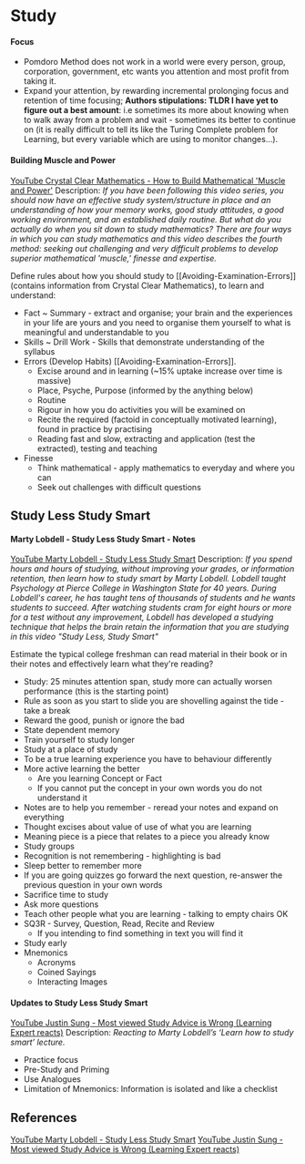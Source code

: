 # Study 


#### Focus 

- Pomdoro Method does not work in a world were every person, group, corporation, government, etc wants you attention and most profit from taking it.
- Expand your attention, by rewarding incremental prolonging focus and retention of time focusing; **Authors stipulations: TLDR I have yet to figure out a best amount**: i.e sometimes its more about knowing when to walk away from a problem and wait - sometimes its better to continue on (it is really difficult to tell its like the Turing Complete problem for Learning, but every variable which are using to monitor changes...). 

#### Building Muscle and Power

[YouTube Crystal Clear Mathematics - How to Build Mathematical 'Muscle and Power'](https://www.youtube.com/watch?v=yvEHcsfkDX4) Description: *If you have been following this video series, you should now have an effective study system/structure in place and an understanding of how your memory works, good study attitudes, a good working environment, and an established daily routine. But what do you actually do when you sit down to study mathematics? There are four ways in which you can study mathematics and this video describes the fourth method: seeking out challenging and very difficult problems to develop superior mathematical 'muscle,' finesse and expertise.*

Define rules about how you should study to [[Avoiding-Examination-Errors]] (contains information from Crystal Clear Mathematics), to learn and understand:
- Fact ~ Summary - extract and organise; your brain and the experiences in your life are yours and you need to organise them yourself to what is meaningful and understandable to you
- Skills ~ Drill Work - Skills that demonstrate understanding of the syllabus
- Errors (Develop Habits) [[Avoiding-Examination-Errors]].
	- Excise around and in learning (~15% uptake increase over time is massive) 
	- Place, Psyche, Purpose (informed by the anything below)
	- Routine
	- Rigour in how you do activities you will be examined on
	- Recite the required (factoid in conceptually motivated learning), found in practice by practising
	- Reading fast and slow, extracting and application (test the extracted), testing and teaching
- Finesse  
	- Think mathematical - apply mathematics to everyday and where you can
	- Seek out challenges with difficult questions


## Study Less Study Smart

#### Marty Lobdell - Study Less Study Smart - Notes

[YouTube Marty Lobdell - Study Less Study Smart](https://www.youtube.com/watch?v=IlU-zDU6aQ0) Description: *If you spend hours and hours of studying, without improving your grades, or information retention, then learn how to study smart by Marty Lobdell. Lobdell taught Psychology at Pierce College in Washington State for 40 years. During Lobdell's career, he has taught tens of thousands of students and he wants students to succeed. After watching students cram for eight hours or more for a test without any improvement, Lobdell has developed a studying technique that helps the brain retain the information that you are studying in this video "Study Less, Study Smart"*

Estimate the typical college freshman can read material in their book or in their notes and effectively learn what they're reading?
- Study: 25 minutes attention span, study more can actually worsen performance (this is the starting point)
- Rule as soon as you start to slide you are shovelling against the tide - take a break
- Reward the good, punish or ignore the bad
- State dependent memory 
- Train yourself to study longer
- Study at a place of study
- To be a true learning experience you have to behaviour differently
- More active learning the better
	- Are you learning Concept or Fact
	- If you cannot put the concept in your own words you do not understand it
- Notes are to help you remember - reread your notes and expand on everything
- Thought excises about value of use of what you are learning
- Meaning piece is a piece that relates to a piece you already know
- Study groups
- Recognition is not remembering - highlighting is bad
- Sleep better to remember more
- If you are going quizzes go forward the next question, re-answer the previous question in your own words
- Sacrifice time to study 
- Ask more questions
- Teach other people what you are learning - talking to empty chairs OK
- SQ3R - Survey, Question, Read, Recite and Review
	- If you intending to find something in text you will find it
- Study early
- Mnemonics 
	- Acronyms
	- Coined Sayings
	- Interacting Images

#### Updates to Study Less Study Smart

[YouTube Justin Sung - Most viewed Study Advice is Wrong (Learning Expert reacts)](https://www.youtube.com/watch?v=1E9icvNR4TA) Description: *Reacting to Marty Lobdell’s ‘Learn how to study smart’ lecture.*
- Practice focus
- Pre-Study and Priming
- Use Analogues 
- Limitation of Mnemonics: Information is isolated and like a checklist

## References

[YouTube Marty Lobdell - Study Less Study Smart](https://www.youtube.com/watch?v=IlU-zDU6aQ0)
[YouTube Justin Sung - Most viewed Study Advice is Wrong (Learning Expert reacts)](https://www.youtube.com/watch?v=1E9icvNR4TA) 